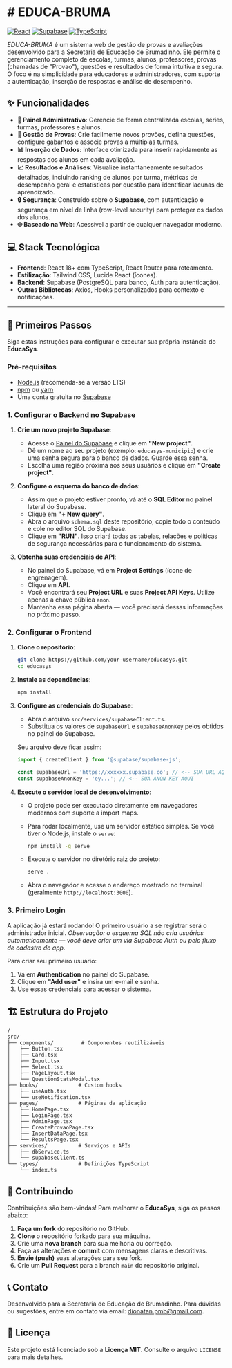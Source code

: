 # # EDUCA-BRUMA

[![React](https://img.shields.io/badge/React-18.x-blue?logo=react)](https://reactjs.org) [![Supabase](https://img.shields.io/badge/Supabase-Database%20%26%20Auth-purple?logo=supabase)](https://supabase.com) [![TypeScript](https://img.shields.io/badge/TypeScript-5.x-blue?logo=typescript)](https://www.typescriptlang.org)

*EDUCA-BRUMA* é um sistema web de gestão de provas e avaliações desenvolvido para a Secretaria de Educação de Brumadinho. Ele permite o gerenciamento completo de escolas, turmas, alunos, professores, provas (chamadas de "Provao"), questões e resultados de forma intuitiva e segura. O foco é na simplicidade para educadores e administradores, com suporte a autenticação, inserção de respostas e análise de desempenho.

## ✨ Funcionalidades

* **🏫 Painel Administrativo**: Gerencie de forma centralizada escolas, séries, turmas, professores e alunos.
* **📝 Gestão de Provas**: Crie facilmente novos provões, defina questões, configure gabaritos e associe provas a múltiplas turmas.
* **📊 Inserção de Dados**: Interface otimizada para inserir rapidamente as respostas dos alunos em cada avaliação.
* **📈 Resultados e Análises**: Visualize instantaneamente resultados detalhados, incluindo ranking de alunos por turma, métricas de desempenho geral e estatísticas por questão para identificar lacunas de aprendizado.
* **🔒 Segurança**: Construído sobre o **Supabase**, com autenticação e segurança em nível de linha (row-level security) para proteger os dados dos alunos.
* **🌐 Baseado na Web**: Acessível a partir de qualquer navegador moderno.

## 💻 Stack Tecnológica

- **Frontend**: React 18+ com TypeScript, React Router para roteamento.
- **Estilização**: Tailwind CSS, Lucide React (ícones).
- **Backend**: Supabase (PostgreSQL para banco, Auth para autenticação).
- **Outras Bibliotecas**: Axios, Hooks personalizados para contexto e notificações.

---

## 🚀 Primeiros Passos

Siga estas instruções para configurar e executar sua própria instância do **EducaSys**.

### Pré-requisitos

* [Node.js](https://nodejs.org/) (recomenda-se a versão LTS)
* [npm](https://www.npmjs.com/) ou [yarn](https://yarnpkg.com/)
* Uma conta gratuita no [Supabase](https://supabase.com/)

### 1. Configurar o Backend no Supabase

1. **Crie um novo projeto Supabase**:

   * Acesse o [Painel do Supabase](https://app.supabase.com/) e clique em **"New project"**.
   * Dê um nome ao seu projeto (exemplo: `educasys-municipio`) e crie uma senha segura para o banco de dados. Guarde essa senha.
   * Escolha uma região próxima aos seus usuários e clique em **"Create project"**.

2. **Configure o esquema do banco de dados**:

   * Assim que o projeto estiver pronto, vá até o **SQL Editor** no painel lateral do Supabase.
   * Clique em **"+ New query"**.
   * Abra o arquivo `schema.sql` deste repositório, copie todo o conteúdo e cole no editor SQL do Supabase.
   * Clique em **"RUN"**. Isso criará todas as tabelas, relações e políticas de segurança necessárias para o funcionamento do sistema.

3. **Obtenha suas credenciais de API**:

   * No painel do Supabase, vá em **Project Settings** (ícone de engrenagem).
   * Clique em **API**.
   * Você encontrará seu **Project URL** e suas **Project API Keys**. Utilize apenas a chave pública `anon`.
   * Mantenha essa página aberta — você precisará dessas informações no próximo passo.

### 2. Configurar o Frontend

1. **Clone o repositório**:

   ```bash
   git clone https://github.com/your-username/educasys.git
   cd educasys
   ```

2. **Instale as dependências**:

   ```bash
   npm install
   ```

3. **Configure as credenciais do Supabase**:

   * Abra o arquivo `src/services/supabaseClient.ts`.
   * Substitua os valores de `supabaseUrl` e `supabaseAnonKey` pelos obtidos no painel do Supabase.

   Seu arquivo deve ficar assim:

   ```typescript
   import { createClient } from '@supabase/supabase-js';

   const supabaseUrl = 'https://xxxxxx.supabase.co'; // <-- SUA URL AQUI
   const supabaseAnonKey = 'ey...'; // <-- SUA ANON KEY AQUI
   ```

4. **Execute o servidor local de desenvolvimento**:

   * O projeto pode ser executado diretamente em navegadores modernos com suporte a import maps.
   * Para rodar localmente, use um servidor estático simples. Se você tiver o Node.js, instale o `serve`:

     ```bash
     npm install -g serve
     ```
   * Execute o servidor no diretório raiz do projeto:

     ```bash
     serve .
     ```
   * Abra o navegador e acesse o endereço mostrado no terminal (geralmente `http://localhost:3000`).

### 3. Primeiro Login

A aplicação já estará rodando! O primeiro usuário a se registrar será o administrador inicial.
*Observação: o esquema SQL não cria usuários automaticamente — você deve criar um via Supabase Auth ou pelo fluxo de cadastro do app.*

Para criar seu primeiro usuário:

1. Vá em **Authentication** no painel do Supabase.
2. Clique em **"Add user"** e insira um e-mail e senha.
3. Use essas credenciais para acessar o sistema.

## 🏗️ Estrutura do Projeto

```
/
src/
├── components/         # Componentes reutilizáveis
│   ├── Button.tsx
│   ├── Card.tsx
│   ├── Input.tsx
│   ├── Select.tsx
│   ├── PageLayout.tsx
│   └── QuestionStatsModal.tsx
├── hooks/             # Custom hooks
│   ├── useAuth.tsx
│   └── useNotification.tsx
├── pages/             # Páginas da aplicação
│   ├── HomePage.tsx
│   ├── LoginPage.tsx
│   ├── AdminPage.tsx
│   ├── CreateProvaoPage.tsx
│   ├── InsertDataPage.tsx
│   └── ResultsPage.tsx
├── services/          # Serviços e APIs
│   ├── dbService.ts
│   └── supabaseClient.ts
└── types/             # Definições TypeScript
    └── index.ts
```

## 🤝 Contribuindo

Contribuições são bem-vindas! Para melhorar o **EducaSys**, siga os passos abaixo:

1. **Faça um fork** do repositório no GitHub.
2. **Clone** o repositório forkado para sua máquina.
3. Crie uma **nova branch** para sua melhoria ou correção.
4. Faça as alterações e **commit** com mensagens claras e descritivas.
5. **Envie (push)** suas alterações para seu fork.
6. Crie um **Pull Request** para a branch `main` do repositório original.

## 📞 Contato

Desenvolvido para a Secretaria de Educação de Brumadinho. Para dúvidas ou sugestões, entre em contato via email: dionatan.pmb@gmail.com.

## 📄 Licença

Este projeto está licenciado sob a **Licença MIT**. Consulte o arquivo `LICENSE` para mais detalhes.

